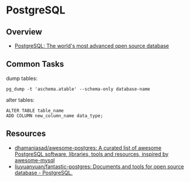 # PostgreSQL

## Overview

- [PostgreSQL: The world's most advanced open source database](https://www.postgresql.org/)

## Common Tasks

dump tables:

    pg_dump -t 'aschema.atable' --schema-only database-name

alter tables:

    ALTER TABLE table_name
    ADD COLUMN new_column_name data_type;

## Resources

- [dhamaniasad/awesome-postgres: A curated list of awesome PostgreSQL software, libraries, tools and resources, inspired by awesome-mysql](https://github.com/dhamaniasad/awesome-postgres)
- [liuyuanyuan/fantastic-postgres: Documents and tools for open source database - PostgreSQL.](https://github.com/liuyuanyuan/fantastic-postgres)
